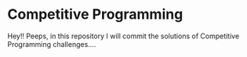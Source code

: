 # Competitive Programming
Hey!! Peeps, in this repository I will commit the solutions of Competitive Programming challenges....
